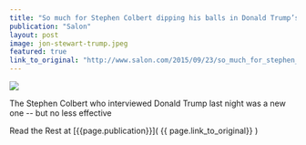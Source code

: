 ```yaml
---
title: "So much for Stephen Colbert dipping his balls in Donald Trump’s mouth"
publication: "Salon"
layout: post
image: jon-stewart-trump.jpeg
featured: true
link_to_original: "http://www.salon.com/2015/09/23/so_much_for_stephen_colbert_dipping_his_balls_in_donald_trumps_mouth/"
---
```

![](/assets/img/{{page.image}})

The Stephen Colbert who interviewed Donald Trump last night was a new one -- but no less effective

Read the Rest at [{{page.publication}}]( {{ page.link_to_original}} )

